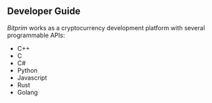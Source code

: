 ## Developer Guide

*Bitprim* works as a cryptocurrency development platform with several programmable APIs:

* C++
* C
* C#
* Python
* Javascript
* Rust
* Golang

